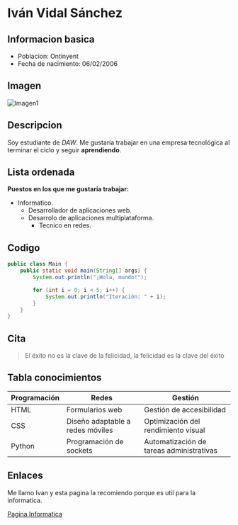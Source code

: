 # Iván Vidal Sánchez

## Informacion basica

* Poblacion: Ontinyent
* Fecha de nacimiento: 06/02/2006 

## Imagen

![Imagen1](https://upload.wikimedia.org/wikipedia/commons/b/b4/Lionel-Messi-Argentina-2022-FIFA-World-Cup_%28cropped%29.jpg)

## Descripcion
  
Soy estudiante de *DAW*. Me gustaría trabajar en una empresa tecnológica al terminar el ciclo y seguir **aprendiendo**.

## Lista ordenada

  **Puestos en los que me gustaria trabajar:**

* Informatico.
    * Desarrollador de aplicaciones web.
    * Desarrolo de aplicaciones multiplataforma.
        * Tecnico en redes.

## Codigo

```java
public class Main {
    public static void main(String[] args) {
        System.out.println("¡Hola, mundo!");

        for (int i = 0; i < 5; i++) {
            System.out.println("Iteración: " + i);
        }
    }
}

```

## Cita

> El éxito no es la clave de la felicidad, la felicidad es la clave del éxito

## Tabla conocimientos

| Programación | Redes | Gestión |
| -- | -- | -- |
| HTML | Formularios web | Gestión de accesibilidad |
| CSS | Diseño adaptable a redes móviles | Optimización del rendimiento visual |
| Python | Programación de sockets | Automatización de tareas administrativas |

## Enlaces 

Me llamo Ivan y esta pagina la recomiendo porque es util para la informatica.

[Pagina Informatica](https://www.xataka.com/)

